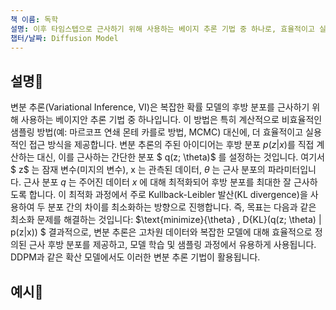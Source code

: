 ```yaml
---
책 이름: 독학
설명: 이후 타임스텝으로 근사하기 위해 사용하는 베이지 추론 기법 중 하나로, 효율적이고 실용적이라는 특징이 있다. 후방 분포를 직접 계산하는 것이 아니라 그저 후방분포를 근사하는 간단한 분포를 설정한다는 아이디어를 통해 효율성과 실용성을 챙기는 것이다.
챕터/날짜: Diffusion Model
---
```

## 설명💫
변분 추론(Variational Inference, VI)은 복잡한 확률 모델의 후방 분포를 근사하기 위해 사용하는 베이지안 추론 기법 중 하나입니다. 이 방법은 특히 계산적으로 비효율적인 샘플링 방법(예: 마르코프 연쇄 몬테 카를로 방법, MCMC) 대신에, 더 효율적이고 실용적인 접근 방식을 제공합니다.
변분 추론의 주된 아이디어는 후방 분포 $p(z|x)$﻿를 직접 계산하는 대신, 이를 근사하는 간단한 분포 $ q(z; \theta)$﻿ 를 설정하는 것입니다. 여기서 $ z$﻿ 는 잠재 변수(미지의 변수), x 는 관측된 데이터, $\theta$﻿ 는 근사 분포의 파라미터입니다. 근사 분포 $q$﻿ 는 주어진 데이터 $x$﻿ 에 대해 최적화되어 후방 분포를 최대한 잘 근사하도록 합니다.
이 최적화 과정에서 주로 Kullback-Leibler 발산(KL divergence)을 사용하여 두 분포 간의 차이를 최소화하는 방향으로 진행합니다. 즉, 목표는 다음과 같은 최소화 문제를 해결하는 것입니다:
$\text{minimize}{\theta} \, D{KL}(q(z; \theta) \| p(z|x)) $﻿
결과적으로, 변분 추론은 고차원 데이터와 복잡한 모델에 대해 효율적으로 정의된 근사 후방 분포를 제공하고, 모델 학습 및 샘플링 과정에서 유용하게 사용됩니다. DDPM과 같은 확산 모델에서도 이러한 변분 추론 기법이 활용됩니다.
## 예시📝